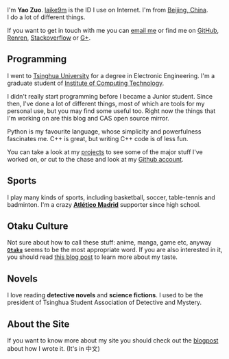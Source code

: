 I'm **Yao Zuo**. [laike9m][laike9m] is the ID I use on Internet. I'm from [Beijing, China][Beijing].  
I do a lot of different things.

If you want to get in touch with me you can [email
me](mailto:laike9m@gmail.com) or find me on [GitHub][],
[Renren][], [Stackoverflow][SO] or [G+][].

[laike9m]: https://www.google.com/#newwindow=1&q=laike9m
[Beijing]: http://en.wikipedia.org/wiki/Beijing
[GitHub]: http://github.com/laike9m/
[Renren]: http://www.renren.com/282456584
[G+]: https://plus.google.com/+Yaolaike9mZuo/posts
[SO]: http://stackoverflow.com/users/2142577/laike9m


Programming
-----------

I went to [Tsinghua University][THU] for a degree in Electronic Engineering.
I'm a graduate student of [Institute of Computing Technology][ICT].

I didn't really start programming before I became a Junior student. Since then, I've done a lot of different things, most of which are tools for my personal use, but you may find some useful too.  Right now the things
that I'm working on are this blog and CAS open source mirror.

Python is my favourite language, whose simplicity and powerfulness fascinates me. C++ is great, but writing C++ code is of less fun.

You can take a look at my [projects][PRO] to see some of the major stuff I've
worked on, or cut to the chase and look at my [Github account][Github].

[projects]: /projects/
[THU]: http://www.tsinghua.edu.cn/publish/then/
[ICT]: http://www.ict.ac.cn/
[PRO]: /blog/projects

Sports
------

I play many kinds of sports, including basketball, soccer, table-tennis and badminton. I'm a crazy **[Atlético Madrid][ATM]** supporter since high school.

[ATM]: http://en.clubatleticodemadrid.com/

Otaku Culture
-------------

Not sure about how to call these stuff: anime, manga, game etc, anyway **[`Otaku`][otaku]** seems to be the most appropriate word. If you are also interested in it, you should read [this blog post][ta] to learn more about my taste.

[otaku]: http://ladyluckblues.com/
[ta]: /blog/xxx,21

Novels
------

I love reading **detective novels** and **science fictions**. I used to be the 
president of Tsinghua Student Association of Detective and Mystery.

About the Site
-----------

If you want to know more about my site you should check out the [blogpost][blog] about how I wrote it. (It's in 中文)

[blog]: http://www.laike9m.com/blog/permant_link,22/
